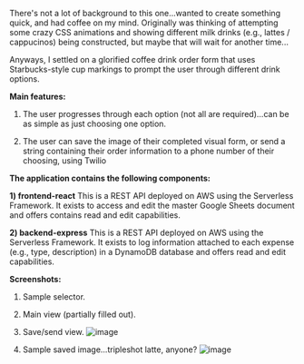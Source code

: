 There's not a lot of background to this one...wanted to create something quick, and had coffee on my mind. Originally was thinking of attempting some crazy CSS animations and showing different milk drinks (e.g., lattes / cappucinos) being constructed, but maybe that will wait for another time...

Anyways, I settled on a glorified coffee drink order form that uses Starbucks-style cup markings to prompt the user through different drink options.

**Main features:**

1. The user progresses through each option (not all are required)...can be as simple as just choosing one option.

2. The user can save the image of their completed visual form, or send a string containing their order information to a phone number of their choosing, using Twilio

**The application contains the following components:**

**1) frontend-react**
This is a REST API deployed on AWS using the Serverless Framework. It exists to access and edit the master Google Sheets document and offers contains read and edit capabilities.

**2) backend-express**
This is a REST API deployed on AWS using the Serverless Framework. It exists to log information attached to each expense (e.g., type, description) in a DynamoDB database and offers read and edit capabilities.

**Screenshots:**

1. Sample selector.
2. Main view (partially filled out).
3. Save/send view.
   ![image](https://user-images.githubusercontent.com/42954670/101989659-9f7d0200-3c67-11eb-93c4-25410b0bf531.png)

4. Sample saved image...tripleshot latte, anyone?
   ![image](https://user-images.githubusercontent.com/42954670/101989792-6a24e400-3c68-11eb-9ef5-f6c6da3742b3.png)
